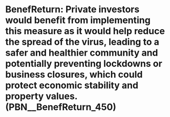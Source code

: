 # BenefReturn: __Private investors would benefit from implementing this measure as it would help reduce the spread of the virus, leading to a safer and healthier community and potentially preventing lockdowns or business closures, which could protect economic stability and property values.__ (PBN__BenefReturn_450)

